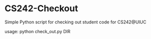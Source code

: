 # CS242-Checkout
Simple Python script for checking out student code for CS242@UIUC

  usage: python check_out.py DIR
